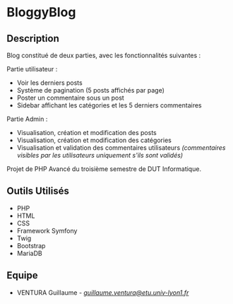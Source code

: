 <h1>BloggyBlog</h1>


<h2>Description</h2>


Blog constitué de deux parties, avec les fonctionnalités suivantes :

Partie utilisateur :

- Voir les derniers posts
- Système de pagination (5 posts affichés par page)
- Poster un commentaire sous un post
- Sidebar affichant les catégories et les 5 derniers commentaires

Partie Admin :

- Visualisation, création et modification des posts
- Visualisation, création et modification des catégories
- Visualisation et validation des commentaires utilisateurs *(commentaires visibles par les utilisateurs uniquement s'ils sont validés)*

Projet de PHP Avancé du troisième semestre de DUT Informatique.

<h2>Outils Utilisés</h2>


- PHP
- HTML
- CSS
- Framework Symfony
- Twig
- Bootstrap
- MariaDB


<h2>Equipe</h2>

- VENTURA Guillaume - *[guillaume.ventura@etu.univ-lyon1.fr](mailto:guillaume.ventura@etu.univ-lyon1.fr)*
